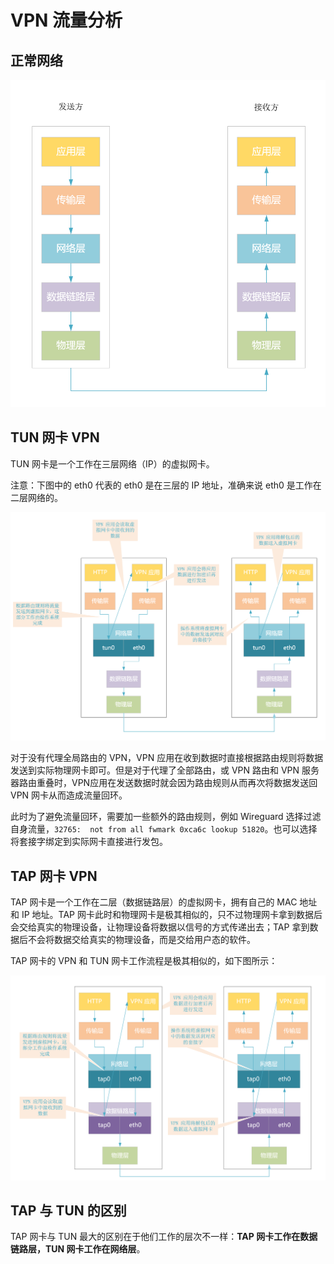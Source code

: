 # VPN 流量分析

## 正常网络

![image.png](https://raw.githubusercontent.com/wlynxg/pic/main/2025/06/01/20250601-150832.png)

## TUN 网卡 VPN

TUN 网卡是一个工作在三层网络（IP）的虚拟网卡。

注意：下图中的 eth0 代表的 eth0 是在三层的 IP 地址，准确来说 eth0 是工作在二层网络的。

![image.png](https://raw.githubusercontent.com/wlynxg/pic/main/2025/06/01/20250601-150843.png)

对于没有代理全局路由的 VPN，VPN 应用在收到数据时直接根据路由规则将数据发送到实际物理网卡即可。但是对于代理了全部路由，或 VPN 路由和 VPN 服务器路由重叠时，VPN应用在发送数据时就会因为路由规则从而再次将数据发送回 VPN 网卡从而造成流量回环。

此时为了避免流量回环，需要加一些额外的路由规则，例如 Wireguard 选择过滤自身流量，`32765:  not from all fwmark 0xca6c lookup 51820`。也可以选择将套接字绑定到实际网卡直接进行发包。

## TAP 网卡 VPN

TAP 网卡是一个工作在二层（数据链路层）的虚拟网卡，拥有自己的 MAC 地址和 IP 地址。TAP 网卡此时和物理网卡是极其相似的，只不过物理网卡拿到数据后会交给真实的物理设备，让物理设备将数据以信号的方式传递出去；TAP 拿到数据后不会将数据交给真实的物理设备，而是交给用户态的软件。

TAP 网卡的 VPN 和 TUN 网卡工作流程是极其相似的，如下图所示：

![image.png](https://raw.githubusercontent.com/wlynxg/pic/main/2025/06/01/20250601-150900.png)

## TAP 与 TUN 的区别

TAP 网卡与 TUN 最大的区别在于他们工作的层次不一样：**TAP 网卡工作在数据链路层，TUN 网卡工作在网络层**。